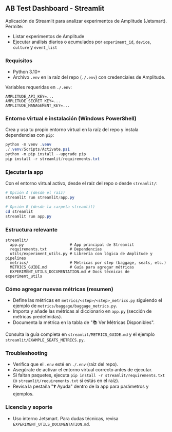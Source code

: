 ## AB Test Dashboard - Streamlit

Aplicación de Streamlit para analizar experimentos de Amplitude (Jetsmart). Permite:
- Listar experimentos de Amplitude
- Ejecutar análisis diarios o acumulados por `experiment_id`, `device`, `culture` y `event_list`

### Requisitos
- Python 3.10+
- Archivo `.env` en la raíz del repo (`./.env`) con credenciales de Amplitude.

Variables requeridas en `./.env`:
```
AMPLITUDE_API_KEY=...
AMPLITUDE_SECRET_KEY=...
AMPLITUDE_MANAGEMENT_KEY=...
```

### Entorno virtual e instalación (Windows PowerShell)

Crea y usa tu propio entorno virtual en la raíz del repo y instala dependencias con `pip`:
```powershell
python -m venv .venv
./.venv/Scripts/Activate.ps1
python -m pip install --upgrade pip
pip install -r streamlit/requirements.txt
```

### Ejecutar la app

Con el entorno virtual activo, desde el raíz del repo o desde `streamlit/`:

```powershell
# Opción A (desde el raíz)
streamlit run streamlit/app.py

# Opción B (desde la carpeta streamlit)
cd streamlit
streamlit run app.py
```

### Estructura relevante
```
streamlit/
  app.py                    # App principal de Streamlit
  requirements.txt          # Dependencias
  utils/experiment_utils.py # Librería con lógica de Amplitude y pipelines
  metrics/                  # Métricas por step (baggage, seats, etc.)
  METRICS_GUIDE.md          # Guía para agregar métricas
  EXPERIMENT_UTILS_DOCUMENTATION.md # Docs técnicas de experiment_utils
```

### Cómo agregar nuevas métricas (resumen)
- Define las métricas en `metrics/<step>/<step>_metrics.py` siguiendo el ejemplo de `metrics/baggage/baggage_metrics.py`.
- Importa y añade las métricas al diccionario en `app.py` (sección de métricas predefinidas).
- Documenta la métrica en la tabla de "📚 Ver Métricas Disponibles".

Consulta la guía completa en `streamlit/METRICS_GUIDE.md` y el ejemplo `streamlit/EXAMPLE_SEATS_METRICS.py`.

### Troubleshooting
- Verifica que el `.env` esté en `./.env` (raíz del repo).
- Asegúrate de activar el entorno virtual correcto antes de ejecutar.
- Si faltan paquetes, ejecuta `pip install -r streamlit/requirements.txt` (o `streamlit/requirements.txt` si estás en el raíz).
- Revisa la pestaña "❓ Ayuda" dentro de la app para parámetros y ejemplos.

### Licencia y soporte
- Uso interno Jetsmart. Para dudas técnicas, revisa `EXPERIMENT_UTILS_DOCUMENTATION.md`.

